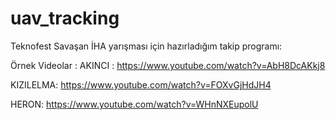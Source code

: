 # uav_tracking

Teknofest Savaşan İHA yarışması için hazırladığım takip programı:

Örnek Videolar :
AKINCI : https://www.youtube.com/watch?v=AbH8DcAKkj8

KIZILELMA: https://www.youtube.com/watch?v=FOXvGjHdJH4

HERON: https://www.youtube.com/watch?v=WHnNXEupolU
